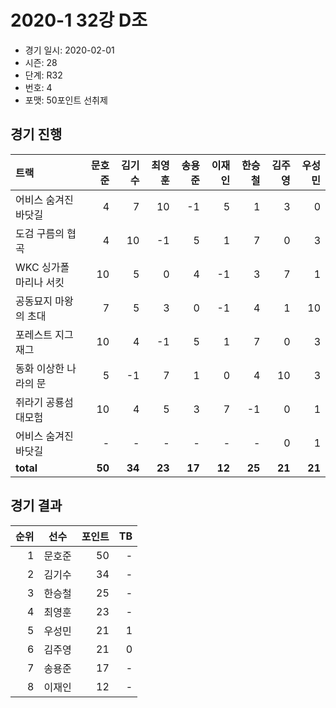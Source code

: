 # 2020-1 32강 D조

- 경기 일시: 2020-02-01
- 시즌: 28
- 단계: R32
- 번호: 4
- 포맷: 50포인트 선취제





## 경기 진행

| 트랙 | 문호준 | 김기수 | 최영훈 | 송용준 | 이재인 | 한승철 | 김주영 | 우성민 |
|:---|---:|---:|---:|---:|---:|---:|---:|---:|
| 어비스 숨겨진 바닷길 | 4 | 7 | 10 | -1 | 5 | 1 | 3 | 0 |
| 도검 구름의 협곡 | 4 | 10 | -1 | 5 | 1 | 7 | 0 | 3 |
| WKC 싱가폴 마리나 서킷 | 10 | 5 | 0 | 4 | -1 | 3 | 7 | 1 |
| 공동묘지 마왕의 초대 | 7 | 5 | 3 | 0 | -1 | 4 | 1 | 10 |
| 포레스트 지그재그 | 10 | 4 | -1 | 5 | 1 | 7 | 0 | 3 |
| 동화 이상한 나라의 문 | 5 | -1 | 7 | 1 | 0 | 4 | 10 | 3 |
| 쥐라기 공룡섬 대모험 | 10 | 4 | 5 | 3 | 7 | -1 | 0 | 1 |
| 어비스 숨겨진 바닷길 | - | - | - | - | - | - | 0 | 1 |
| __total__ | __50__ | __34__ | __23__ | __17__ | __12__ | __25__ | __21__ | __21__ |




## 경기 결과

| 순위 | 선수 | 포인트 | TB |
|---:|:---:|---:|---:|
| 1 | 문호준 | 50 | - |
| 2 | 김기수 | 34 | - |
| 3 | 한승철 | 25 | - |
| 4 | 최영훈 | 23 | - |
| 5 | 우성민 | 21 | 1 |
| 6 | 김주영 | 21 | 0 |
| 7 | 송용준 | 17 | - |
| 8 | 이재인 | 12 | - |

